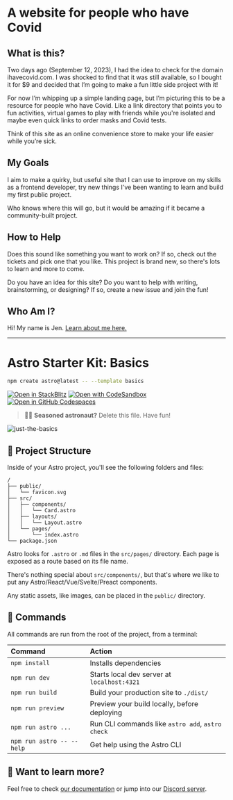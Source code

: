 # A website for people who have Covid

## What is this?

Two days ago (September 12, 2023), I had the idea to check for the domain ihavecovid.com. I was shocked to find that it was still available, so I bought it for $9 and decided that I’m going to make a fun little side project with it!

For now I’m whipping up a simple landing page, but I’m picturing this to be a resource for people who have Covid. Like a link directory that points you to fun activities, virtual games to play with friends while you're isolated and maybe even quick links to order masks and Covid tests.

Think of this site as an online convenience store to make your life easier while you’re sick.

## My Goals

I aim to make a quirky, but useful site that I can use to improve on my skills as a frontend developer, try new things I've been wanting to learn and build my first public project.

Who knows where this will go, but it would be amazing if it became a community-built project.

## How to Help

Does this sound like something you want to work on? If so, check out the tickets and pick one that you like. This project is brand new, so there's lots to learn and more to come.

Do you have an idea for this site? Do you want to help with writing, brainstorming, or designing? If so, create a new issue and join the fun!

## Who Am I?

Hi! My name is Jen. [Learn about me here.](https://jenhail.com)

---

# Astro Starter Kit: Basics

```sh
npm create astro@latest -- --template basics
```

[![Open in StackBlitz](https://developer.stackblitz.com/img/open_in_stackblitz.svg)](https://stackblitz.com/github/withastro/astro/tree/latest/examples/basics)
[![Open with CodeSandbox](https://assets.codesandbox.io/github/button-edit-lime.svg)](https://codesandbox.io/p/sandbox/github/withastro/astro/tree/latest/examples/basics)
[![Open in GitHub Codespaces](https://github.com/codespaces/badge.svg)](https://codespaces.new/withastro/astro?devcontainer_path=.devcontainer/basics/devcontainer.json)

> 🧑‍🚀 **Seasoned astronaut?** Delete this file. Have fun!

![just-the-basics](https://github.com/withastro/astro/assets/2244813/a0a5533c-a856-4198-8470-2d67b1d7c554)

## 🚀 Project Structure

Inside of your Astro project, you'll see the following folders and files:

```text
/
├── public/
│   └── favicon.svg
├── src/
│   ├── components/
│   │   └── Card.astro
│   ├── layouts/
│   │   └── Layout.astro
│   └── pages/
│       └── index.astro
└── package.json
```

Astro looks for `.astro` or `.md` files in the `src/pages/` directory. Each page is exposed as a route based on its file name.

There's nothing special about `src/components/`, but that's where we like to put any Astro/React/Vue/Svelte/Preact components.

Any static assets, like images, can be placed in the `public/` directory.

## 🧞 Commands

All commands are run from the root of the project, from a terminal:

| Command                   | Action                                           |
| :------------------------ | :----------------------------------------------- |
| `npm install`             | Installs dependencies                            |
| `npm run dev`             | Starts local dev server at `localhost:4321`      |
| `npm run build`           | Build your production site to `./dist/`          |
| `npm run preview`         | Preview your build locally, before deploying     |
| `npm run astro ...`       | Run CLI commands like `astro add`, `astro check` |
| `npm run astro -- --help` | Get help using the Astro CLI                     |

## 👀 Want to learn more?

Feel free to check [our documentation](https://docs.astro.build) or jump into our [Discord server](https://astro.build/chat).
